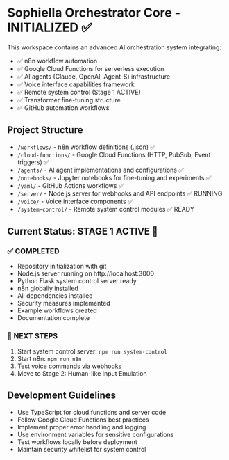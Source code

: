 # Sophiella Orchestrator Core - INITIALIZED ✅

This workspace contains an advanced AI orchestration system integrating:
- ✅ n8n workflow automation
- ✅ Google Cloud Functions for serverless execution  
- ✅ AI agents (Claude, OpenAI, Agent-S) infrastructure
- ✅ Voice interface capabilities framework
- ✅ Remote system control (Stage 1 ACTIVE)
- ✅ Transformer fine-tuning structure
- ✅ GitHub automation workflows

## Project Structure
- `/workflows/` - n8n workflow definitions (.json) ✅
- `/cloud-functions/` - Google Cloud Functions (HTTP, PubSub, Event triggers) ✅
- `/agents/` - AI agent implementations and configurations ✅
- `/notebooks/` - Jupyter notebooks for fine-tuning and experiments ✅
- `/yaml/` - GitHub Actions workflows ✅
- `/server/` - Node.js server for webhooks and API endpoints ✅ RUNNING
- `/voice/` - Voice interface components ✅
- `/system-control/` - Remote system control modules ✅ READY

## Current Status: STAGE 1 ACTIVE 🚀

### ✅ COMPLETED
- Repository initialization with git
- Node.js server running on http://localhost:3000
- Python Flask system control server ready
- n8n globally installed
- All dependencies installed
- Security measures implemented
- Example workflows created
- Documentation complete

### 🎯 NEXT STEPS
1. Start system control server: `npm run system-control`
2. Start n8n: `npm run n8n`
3. Test voice commands via webhooks
4. Move to Stage 2: Human-like Input Emulation

## Development Guidelines
- Use TypeScript for cloud functions and server code
- Follow Google Cloud Functions best practices
- Implement proper error handling and logging
- Use environment variables for sensitive configurations
- Test workflows locally before deployment
- Maintain security whitelist for system control
